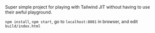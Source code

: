 Super simple project for playing with Tailwind JIT without having to use their awful playground.

`npm install`, `npm start`, go to `localhost:8081` in browser, and edit `build/index.html`
